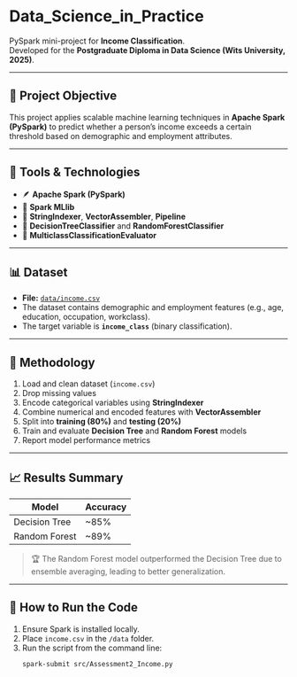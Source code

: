 # Data_Science_in_Practice

PySpark mini-project for **Income Classification**.  
Developed for the **Postgraduate Diploma in Data Science (Wits University, 2025)**.

---

## 🎯 Project Objective
This project applies scalable machine learning techniques in **Apache Spark (PySpark)** to predict whether a person’s income exceeds a certain threshold based on demographic and employment attributes.

---

## 🧰 Tools & Technologies
- 🪶 **Apache Spark (PySpark)**
- 🔢 **Spark MLlib**
- 🧩 **StringIndexer**, **VectorAssembler**, **Pipeline**
- 🌲 **DecisionTreeClassifier** and **RandomForestClassifier**
- 📏 **MulticlassClassificationEvaluator**

---

## 📊 Dataset
- **File:** [`data/income.csv`](data/income.csv)
- The dataset contains demographic and employment features (e.g., age, education, occupation, workclass).
- The target variable is **`income_class`** (binary classification).

---

## 🧪 Methodology
1. Load and clean dataset (`income.csv`)
2. Drop missing values
3. Encode categorical variables using **StringIndexer**
4. Combine numerical and encoded features with **VectorAssembler**
5. Split into **training (80%)** and **testing (20%)**
6. Train and evaluate **Decision Tree** and **Random Forest** models
7. Report model performance metrics

---

## 📈 Results Summary
| Model | Accuracy |
|--------|-----------|
| Decision Tree | ~85% |
| Random Forest | ~89% |

> 🏆 The Random Forest model outperformed the Decision Tree due to ensemble averaging, leading to better generalization.

---

## 🚀 How to Run the Code
1. Ensure Spark is installed locally.
2. Place `income.csv` in the `/data` folder.
3. Run the script from the command line:
   ```bash
   spark-submit src/Assessment2_Income.py
